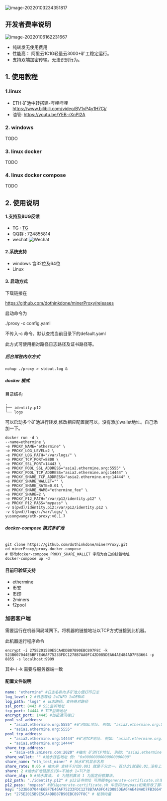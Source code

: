 ![image-20220103234351817](./image-20220103234351817.png)





## 开发者费率说明

![image-20220106162231667](./image-20220106162231667.png)

- 纯转发无使用费用
- 性能高： 阿里云1C1G轻量云3000+旷工稳定运行。
- 支持双端加密传输。无法识别行为。

## 1. 使用教程
### 1.linux 

- ETH 矿池中转搭建-哔哩哔哩  https://www.bilibili.com/video/BV1yP4y1H7Cj/
- 油管:   https://youtu.be/YEB-rXnPI2A

### 2. windows 

TODO

### 3. linux docker

TODO

### 4. linux docker compose

TODO

## 2. 使用说明

#### 1.支持及BUG反馈
- TG : [TG](https://t.me/+ZkUDlH2Fecc3MGM1)
- QQ群 : 724855814
- wechat 
![Wechat](Wechat.jpeg)

#### 2.系统支持
- windows 含32位及64位
- Linux

#### 3. 启动方式
下载链接在

https://github.com/dothinkdone/minerProxy/releases

启动命令为

./proxy -c config.yaml

不传入-c 命令。默认查找当前目录下的default.yaml

此方式可使用相对路径日志路径及证书路径等。

##### 后台常驻内存方式
```shell
nohup ./proxy > stdout.log &
```
##### docker 模式

目录结构

```shell
.
├── identity.p12
└── logs
```

可以启动多个矿池进行转发,修改相应配置就可以。没有添加wallet地址。自己添加一下。

```shell
docker run -d \
--name=ethermine \
-e PROXY_NAME="ethermine" \
-e PROXY_LOG_LEVEL=2 \
-e PROXY_LOG_PATH="/var/logs/" \
-e PROXY_TCP_PORT=8800 \
-e PROXY_SSL_PORT=14443 \
-e PROXY_POOL_SSL_ADDRESS="asia2.ethermine.org:5555" \
-e PROXY_POOL_TCP_ADDRESS="asia2.ethermine.org:14444" \
-e PROXY_SHARE_TCP_ADDRESS="asia2.ethermine.org:14444" \
-e PROXY_SHARE_WALLET="" \
-e PROXY_SHARE_RATE=0.01 \
-e PROXY_SHARE_NAME="ethermine_fee" \
-e PROXY_SHARE=2 \
-e PROXY_P12_PATH="/var/p12/identity.p12" \
-e PROXY_P12_PASS="mypass" \
-v $(pwd)/identity.p12:/var/p12/identity.p12 \
-v $(pwd)/logs/:/var/logs/ \
yusongwang/eth-proxy:v0.1.7
```



##### docker-compose 模式多矿池
```shell

git clone https://github.com/dothinkdone/minerProxy.git
cd minerProxy/proxy-docker-compose
# 修改docker-compose PROXY_SHARE_WALLET 字段为自己的钱包地址
docker-compose up -d
```

#### 目前已验证支持
- ethermine
- 币安
- 币印
- 2miners
- f2pool



### 加密客户端

需要运行在机器同局域网下。将机器的链接地址以TCP方式链接到此机器。

此机器运行程序命令

```shell
encrypt -i 275E2015B9E5CA4DDB87B90EBC897F8C -k 523B607044E6BF7E46AF75233FDC1278B7AA0FC42D085DEA64AE484AD7FB3664 -p 8855 -s localhost:9999
```

其中-i -k 需要与服务器端一致

#### 配置文件说明

```yaml
name: "ethermine" #日志名称为多矿池方便打印日志
log_level: 2 #日志等级 2=INFO 1=DEBUG
log_path: "logs" # 日志路径。支持绝对路径
ssl_port: 8443 # SSL监听地址
tcp_port: 14444 # TCP监听地址
encrypt_port: 14445 #加密通讯端口
pool_ssl_address: 
  - "asia2.ethermine.org:5555" #矿池SSL地址. 例如: "asia2.ethermine.org:5555"
  - "asia1.ethermine.org:5555"
pool_tcp_address: 
  - "asia2.ethermine.org:14444" #矿池TCP地址. 例如: "asia2.ethermine.org:14444"
  - "asia1.ethermine.org:14444"
share_tcp_address: 
  - "asia-eth.2miners.com:2020" #抽水 矿池TCP地址. 例如: "asia2.ethermine.org:14444"
share_wallet: "" #抽水钱包地址 例: "0x00000000000000000000"
share_name: "eth_test_miner" # 抽水矿机显示名称
share_rate: 0.05 # 抽水率 支持千分位0.001 就是千分之一。百分之1就是0.01,没有上限
share: 2 #抽水矿池链接方式0=不抽水 1=TCP池
share_alg: 0 #抽水算法。 0 为随机算法 1 为固定份额算法。
p12_path: "./identity.p12" # p12证书地址 可用脚本generate-certificate.sh生成
p12_pass: "mypass" #默认generate-certificate.sh 中密码为mypass如果修改了脚本中得密码需要同步修改配置文件中的密码
key: "523B607044E6BF7E46AF75233FDC1278B7AA0FC42D085DEA64AE484AD7FB3664" #秘钥
iv: "275E2015B9E5CA4DDB87B90EBC897F8C" # 秘钥向量
```
